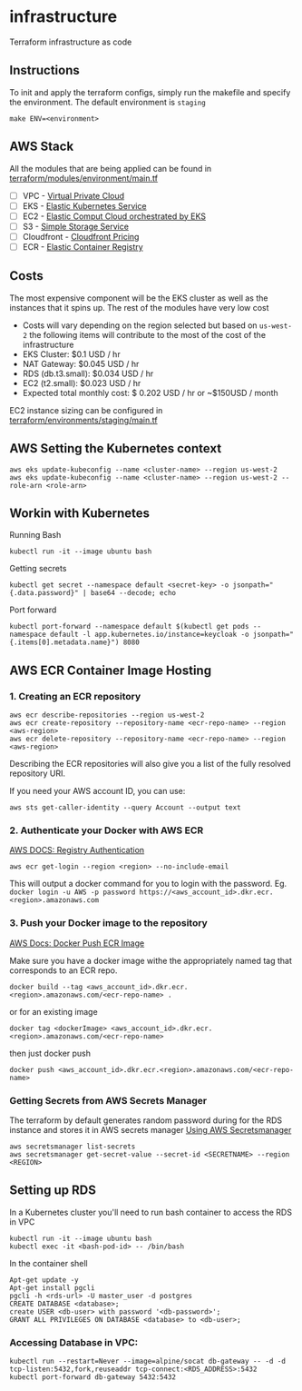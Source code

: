 # infrastructure
Terraform infrastructure as code

## Instructions 
To init and apply the terraform configs, simply run the makefile and specify the environment. The default environment is `staging`
```
make ENV=<environment>
```

## AWS Stack
All the modules that are being applied can be found in [terraform/modules/environment/main.tf](terraform/modules/environment/main.tf)
- [ ] VPC - [Virtual Private Cloud](https://aws.amazon.com/vpc/pricing/)
- [ ] EKS - [Elastic Kubernetes Service](https://aws.amazon.com/eks/pricing/)
- [ ] EC2 - [Elastic Comput Cloud orchestrated by EKS](https://aws.amazon.com/eks/pricing/)
- [ ] S3 - [Simple Storage Service](https://aws.amazon.com/s3/pricing/)
- [ ] Cloudfront - [Cloudfront Pricing](https://aws.amazon.com/cloudfront/pricing/)
- [ ] ECR - [Elastic Container Registry](https://aws.amazon.com/ecr/pricing/)

## Costs
The most expensive component will be the EKS cluster as well as the instances that it spins up. The rest of the modules have very low cost
- Costs will vary depending on the region selected but based on `us-west-2` the following items will contribute to the most of the cost of the infrastructure
- EKS Cluster: $0.1 USD / hr
- NAT Gateway: $0.045 USD / hr
- RDS (db.t3.small): $0.034 USD / hr 
- EC2 (t2.small): $0.023 USD / hr
- Expected total monthly cost: $ 0.202 USD / hr or ~$150USD / month 

EC2 instance sizing can be configured in [terraform/environments/staging/main.tf](terraform/environments/staging/main.tf)


## AWS Setting the Kubernetes context 
```
aws eks update-kubeconfig --name <cluster-name> --region us-west-2
aws eks update-kubeconfig --name <cluster-name> --region us-west-2 --role-arn <role-arn>
```

## Workin with Kubernetes
Running Bash
```
kubectl run -it --image ubuntu bash
```

Getting secrets
```
kubectl get secret --namespace default <secret-key> -o jsonpath="{.data.password}" | base64 --decode; echo
```
Port forward
```
kubectl port-forward --namespace default $(kubectl get pods --namespace default -l app.kubernetes.io/instance=keycloak -o jsonpath="{.items[0].metadata.name}") 8080
```

## AWS ECR Container Image Hosting

### 1. Creating an ECR repository
```
aws ecr describe-repositories --region us-west-2
aws ecr create-repository --repository-name <ecr-repo-name> --region <aws-region>
aws ecr delete-repository --repository-name <ecr-repo-name> --region <aws-region>
```
Describing the ECR repositories will also give you a list of the fully resolved repository URI.

If you need your AWS account ID, you can use: 
```
aws sts get-caller-identity --query Account --output text
```

### 2. Authenticate your Docker with AWS ECR
[AWS DOCS: Registry Authentication](https://docs.aws.amazon.com/AmazonECR/latest/userguide/Registries.html#registry_auth)
```
aws ecr get-login --region <region> --no-include-email
```
This will output a docker command for you to login with the password. Eg. `docker login -u AWS -p password https://<aws_account_id>.dkr.ecr.<region>.amazonaws.com`

### 3. Push your Docker image to the repository
[AWS Docs: Docker Push ECR Image](https://docs.aws.amazon.com/AmazonECR/latest/userguide/docker-push-ecr-image.html)

Make sure you have a docker image withe the appropriately named tag that corresponds to an ECR repo.
```
docker build --tag <aws_account_id>.dkr.ecr.<region>.amazonaws.com/<ecr-repo-name> .
```
or for an existing image
```
docker tag <dockerImage> <aws_account_id>.dkr.ecr.<region>.amazonaws.com/<ecr-repo-name>
```
then just docker push
```
docker push <aws_account_id>.dkr.ecr.<region>.amazonaws.com/<ecr-repo-name>
```

### Getting Secrets from AWS Secrets Manager
The terraform by default generates random password during for the RDS instance and stores it in AWS secrets manager
[Using AWS Secretsmanager](https://github.com/aws-samples/aws-workshop-for-kubernetes/tree/master/04-path-security-and-networking/401-configmaps-and-secrets#secrets-using-aws-secrets-manager)
```
aws secretsmanager list-secrets
aws secretsmanager get-secret-value --secret-id <SECRETNAME> --region <REGION>
```

## Setting up RDS

In a Kubernetes cluster you'll need to run bash container to access the RDS in VPC
```
kubectl run -it --image ubuntu bash
kubectl exec -it <bash-pod-id> -- /bin/bash
```

In the container shell
```
Apt-get update -y
Apt-get install pgcli 
pgcli -h <rds-url> -U master_user -d postgres
CREATE DATABASE <database>;
create USER <db-user> with password '<db-password>';
GRANT ALL PRIVILEGES ON DATABASE <database> to <db-user>;
```

### Accessing Database in VPC: 
```
kubectl run --restart=Never --image=alpine/socat db-gateway -- -d -d tcp-listen:5432,fork,reuseaddr tcp-connect:<RDS_ADDRESS>:5432
kubectl port-forward db-gateway 5432:5432
```
